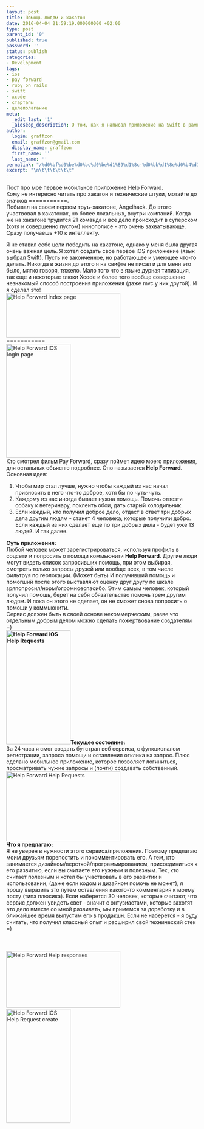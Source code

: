 ```yaml
---
layout: post
title: Помощь людям и хакатон
date: 2016-04-04 21:59:19.000000000 +02:00
type: post
parent_id: '0'
published: true
password: ''
status: publish
categories:
- Development
tags:
- ios
- pay forward
- ruby on rails
- swift
- xcode
- стартапы
- целеполагание
meta:
  _edit_last: '1'
  _aioseop_description: О том, как я написал приложение на Swift в рамках хакатона
author:
  login: graffzon
  email: graffzon@gmail.com
  display_name: graffzon
  first_name: ''
  last_name: ''
permalink: "/%d0%bf%d0%be%d0%bc%d0%be%d1%89%d1%8c-%d0%bb%d1%8e%d0%b4%d1%8f%d0%bc-%d0%b8-%d1%85%d0%b0%d0%ba%d0%b0%d1%82%d0%be%d0%bd/"
excerpt: "\n\t\t\t\t\t\t"
---
```


<div>Пост про мое первое мобильное приложение Help Forward.</div>
<div>Кому не интересно читать про хакатон и технические штуки, мотайте до значков ===========.</div>
<div></div>
<div>Побывал на своем первом труъ-хакатоне, Angelhack. До этого участвовал в хакатонах, но более локальных, внутри компаний. Когда же на хакатоне трудится 21 команда и все дело происходит в суперском (хотя и совершенно пустом) иннополисе - это очень захватывающе. Сразу получаешь +10 к интеллекту.</div>
<p><!--more--></p>
<div>Я не ставил себе цели победить на хакатоне, однако у меня была другая очень важная цель. Я хотел создать свое первое iOS приложение (язык выбрал Swift). Пусть не законченное, но работающее и умеющее что-то делать. Никогда в жизни до этого я на свифте не писал и для меня это было, мягко говоря, тяжело. Мало того что в языке дурная типизация, так еще и некоторые глюки Xcode и более того вообще совершенно незнакомый способ построения приложения (даже mvc у них другой). И я сделал это!</div>
<div><a href="https://zonovme-assets.s3.eu-central-1.amazonaws.com/uploads/2016/04/Снимок-экрана-2016-04-04-в-21.44.17.png" target="_blank" rel="noopener"><img class="aligncenter wp-image-293 size-medium" src="{{ site.baseurl }}/assets/2016/04/%D0%A1%D0%BD%D0%B8%D0%BC%D0%BE%D0%BA-%D1%8D%D0%BA%D1%80%D0%B0%D0%BD%D0%B0-2016-04-04-%D0%B2-21.44.17-300x117.png" alt="Help Forward index page" width="300" height="117" /></a></div>
<div>===========</div>
<div><a href="https://zonovme-assets.s3.eu-central-1.amazonaws.com/uploads/2016/04/Simulator-Screen-Shot-4-апр.-2016-г.-21.46.15.png" target="_blank" rel="noopener"><img class="alignright wp-image-296 size-medium" src="{{ site.baseurl }}/assets/2016/04/Simulator-Screen-Shot-4-%D0%B0%D0%BF%D1%80.-2016-%D0%B3.-21.46.15-169x300.png" alt="Help Forward iOS login page" width="169" height="300" /></a></div>
<div>Кто смотрел фильм Pay Forward, сразу поймет идею моего приложения, для остальных объясню подробнее. Оно называется <b>Help Forward</b>.</div>
<div>Основная идея:</div>
<ol>
<li>Чтобы мир стал лучше, нужно чтобы каждый из нас начал привносить в него что-то доброе, хотя бы по чуть-чуть.</li>
<li>Каждому из нас иногда бывает нужна помощь. Помочь отвезти собаку к ветеринару, поклеить обои, дать старый холодильник.</li>
<li>Если каждый, кто получил доброе дело, отдаст в ответ три добрых дела другим людям - станет 4 человека, которые получили добро. Если каждый из них сделает еще по три добрых дела - будет уже 13 людей. И так далее.</li>
</ol>
<div><strong>Суть приложения:</strong></div>
<div>Любой человек может зарегистрироваться, используя профиль в соцсети и попросить о помощи коммьюнити <strong>Help Forward</strong>. Другие люди могут видеть список запросивших помощь, при этом выбирая, смотреть только запросы друзей или вообще всех, в том числе фильтруя по геолокации. (Может быть) И получивший помощь и помогший после этого выставляют оценку друг другу по шкале зряпопросил/норм/огромноеспасибо. Этим самым человек, который получил помощь, берет на себя обязательство помочь трем другим людям. И пока он этого не сделает, он не сможет снова попросить о помощи у коммьюнити.</div>
<div>Сервис должен быть в своей основе некоммерческим, разве что отдельным добрым делом можно сделать пожертвование создателям =)</div>
<div></div>
<div><strong><a href="https://zonovme-assets.s3.eu-central-1.amazonaws.com/uploads/2016/04/Simulator-Screen-Shot-4-апр.-2016-г.-21.46.25.png" target="_blank" rel="noopener"><img class="alignleft wp-image-297 size-medium" src="{{ site.baseurl }}/assets/2016/04/Simulator-Screen-Shot-4-%D0%B0%D0%BF%D1%80.-2016-%D0%B3.-21.46.25-169x300.png" alt="Help Forward iOS Help Requests" width="169" height="300" /></a>Текущее состояние:</strong></div>
<div>За 24 часа я смог создать бутстрап веб сервиса, с функционалом регистрации, запроса помощи и оставления отклика на запрос. Плюс сделано мобильное приложение, которое позволяет логиниться, просматривать чужие запросы и (почти) создавать собственный.</div>
<div><a href="https://zonovme-assets.s3.eu-central-1.amazonaws.com/uploads/2016/04/Снимок-экрана-2016-04-04-в-21.44.38.png" target="_blank" rel="noopener"><img class="alignright wp-image-294 size-medium" src="{{ site.baseurl }}/assets/2016/04/%D0%A1%D0%BD%D0%B8%D0%BC%D0%BE%D0%BA-%D1%8D%D0%BA%D1%80%D0%B0%D0%BD%D0%B0-2016-04-04-%D0%B2-21.44.38-300x184.png" alt="Help Forward Help Requests" width="300" height="184" /></a></div>
<div><strong>Что я предлагаю:</strong></div>
<div>Я не уверен в нужности этого сервиса/приложения. Поэтому предлагаю моим друзьям порепостить и покомментировать его. А тем, кто занимается дизайном/версткой/программированием, присоединиться к его развитию, если вы считаете его нужным и полезным. Тех, кто считает полезным и хотел бы участвовать в его развитии и использовании, (даже если кодом и дизайном помочь не может), я прошу выразить это путем оставления какого-то комментария к моему посту (типа плюсика). Если наберется 30 человек, которые считают, что сервис должен увидеть свет - значит с энтузиастами, которые захотят это дело вместе со мной развивать, мы примемся за доработку и в ближайшее время выпустим его в продакшн. Если не наберется - я буду считать, что получил классный опыт и расширил свой технический стек =)</div>
<div><a href="https://zonovme-assets.s3.eu-central-1.amazonaws.com/uploads/2016/04/Снимок-экрана-2016-04-04-в-21.44.17.png"><br />
</a> <a href="https://zonovme-assets.s3.eu-central-1.amazonaws.com/uploads/2016/04/Снимок-экрана-2016-04-04-в-21.44.38.png"><br />
</a> <a href="https://zonovme-assets.s3.eu-central-1.amazonaws.com/uploads/2016/04/Снимок-экрана-2016-04-04-в-21.44.53.png"><br />
</a><a href="https://zonovme-assets.s3.eu-central-1.amazonaws.com/uploads/2016/04/Снимок-экрана-2016-04-04-в-21.44.53.png" target="_blank" rel="noopener"><img class="aligncenter wp-image-295 size-medium" src="{{ site.baseurl }}/assets/2016/04/%D0%A1%D0%BD%D0%B8%D0%BC%D0%BE%D0%BA-%D1%8D%D0%BA%D1%80%D0%B0%D0%BD%D0%B0-2016-04-04-%D0%B2-21.44.53-300x149.png" alt="Help Forward Help responses" width="300" height="149" /></a><a href="https://zonovme-assets.s3.eu-central-1.amazonaws.com/uploads/2016/04/Simulator-Screen-Shot-4-апр.-2016-г.-21.46.25.png"><br />
</a> <a href="https://zonovme-assets.s3.eu-central-1.amazonaws.com/uploads/2016/04/Simulator-Screen-Shot-4-апр.-2016-г.-21.46.30.png" target="_blank" rel="noopener"><img class="aligncenter wp-image-298 size-medium" src="{{ site.baseurl }}/assets/2016/04/Simulator-Screen-Shot-4-%D0%B0%D0%BF%D1%80.-2016-%D0%B3.-21.46.30-169x300.png" alt="Help Forward iOS Help Request create" width="169" height="300" /></a></div>
